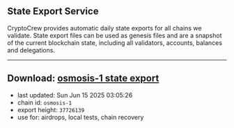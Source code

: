 ## State Export Service
CryptoCrew provides automatic daily state exports for all chains we validate. State export files can be used as genesis files and are a snapshot of the current blockchain state, including all validators, accounts, balances and delegations.

---
**Download: [osmosis-1 state export](https://dl-eu2.ccvalidators.com/SERVICE/osmosis/osmosis-1_export_37726139.json)**
---

- last updated: Sun Jun 15 2025 03:05:26
- chain id: `osmosis-1`
- export height: `37726139`
- use for: airdrops, local tests, chain recovery
